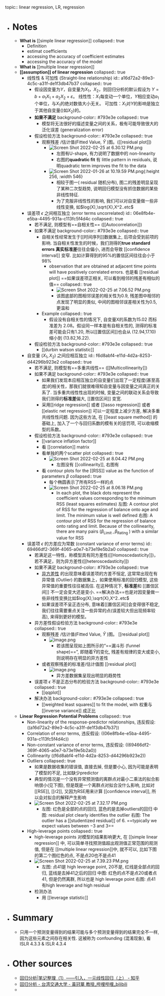 topic:: linear regression, LR, regression

- # Notes
	- **What is** [[simple linear regression]]
	  collapsed:: true
		- Definition
		- estimat coefficients
		- accessing the accuracy of coefficient estimates
		- accessing the accuracy of the model
	- **What is** [[multiple linear regression]]
	- **[[assumption]] of linear regression**
	  collapsed:: true
		- 线性性 & 可加性 (Straight-line relationship)
		  id:: a16d72a2-89e3-4c5c-a31f-de1f3db47b37
		  collapsed:: true
			- 假设因变量为$Y$，自变量为$X_1$，$X_2$，则回归分析的默认假设为
			  $Y=b+a_1X_1+a_2X_2+ε$。
			  线性性：$X_1$每变动一个单位，$Y$相应变动$a_1$个单位，与$X_1$的绝对数值大小无关。
			  可加性：$X_1$对$Y$的影响是独立于其他自变量()如$X_2$)的。
			- **如果不满足**
			  background-color:: #793e3e
			  collapsed:: true
				- 模型将无法很好的描述变量之间的关系，极有可能导致很大的泛化误差 (generalization error)
			- 假设检验方法
			  background-color:: #793e3e
			  collapsed:: true
				- 观察残差 /估计值(Fitted Value, $Ŷ$ )图。([[residual plot]])
					- ![Screen Shot 2022-02-25 at 6.30.12 PM.png](../assets/Screen_Shot_2022-02-25_at_6.30.12_PM_1645842614633_0.png)
						- 左图有U-shape, 有力说明了数据中的 non-linearity
						- 右图的**quadratic fit** 有 little pattern in residuals, 说明quadratic term improves the fit to the data
					- ![Screen Shot 2022-01-26 at 10.19.59 PM.png](../assets/Screen_Shot_2022-01-26_at_10.19.59_PM_1643264401691_0.png){:height 256, :width 546}
						- 相较于图一( residual 随机分布), 图二的残差明显呈现了某种二次型趋势, 说明回归模型没有抓住数据的某些非线性特征.
						- 为了克服非线性性的影响, 我们可以对自变量做一些非线性变换, 如$log(X),\sqrt{X},X^2..etc$
		- 误差项 $\epsilon$ 之间相互独立 (error terms uncorrelated)
		  id:: 06e8fb4e-e5ba-4495-931a-c113fc5f4d4c
		  collapsed:: true
			- 若不满足, 则模型有==自相关性== ([[Autocorrelation]])
			- 如果不满足
			  background-color:: #793e3e
			  collapsed:: true
				- 自相关性经常发生于[[时间序列]]数据集上,  后项会受到前项的影响. 当自相关性发生的时候，我们测得的**true standard errors 真实标准差**往往会偏小, 进而会导致 [[confidence interval]] 变窄. 比如计算得到的95%的置信区间往往会小于98%
					- observation that are obtained at adjacent time points will have positively correlated errors. 也是看 [[residual plot]] ==如果误差项正相关, 可以看到相邻的残差有相似的值==
					  collapsed:: true
						- ![Screen Shot 2022-02-25 at 7.06.52 PM.png](../assets/Screen_Shot_2022-02-25_at_7.06.52_PM_1645844815406_0.png)
						- 该图底部的图相邻误差的相关性为0.9, 残差图中相邻的点发现了明显的类似, 中间的图相邻误差相关性为0.5, 更温和
				- Example
				  collapsed:: true
					- 假设没有自相关性的情况下, 自变量X的系数为15.02 而标准差为 2.08。假设同一样本是有自相关性的, 测得的标准差可能会只有1.20, 所以[[置信区间]]也会从 (12.94,17.10) 缩小到 (13.82,16.22).
			- 假设检验方法
			  background-color:: #793e3e
			  collapsed:: true
				- [[durbin watson statistic]]
		- 自变量 $(X_1, X_2)$ 之间应相互独立
		  id:: f6d8abf4-e11d-4d2a-8253-d44296b923e2
		  collapsed:: true
			- 若不满足, 则模型有==多重共线性== ([[Multicollinearity]])
			- 如果不满足
			  background-color:: #793e3e
			  collapsed:: true
				- 如果我们发现本应相互独立的自变量们出现了一定程度(甚至高度)的相关性，那我们就很难得知自变量与因变量之间真正的关系了.
				  当多重共线性性出现的时候, 变量之间的联动关系会导致我们测得的**标准差**偏大, [[置信区间]] 变宽.
				- 采用[[ridge regression]] 或者 [[lasso regression]] 或者 [[elastic net regression]] 可以一定程度上减少方差, 解决多重共线性性问题. 
				  因为这些方法, 在 [[least square method]] 的基础上, 加入了一个与回归系数的模有关的惩罚项, 可以收缩模型的系数。
			- 假设检验方法
			  background-color:: #793e3e
			  collapsed:: true
				- [[variance inflation factor]]
				- 看 [[correlation]] matrix
				- 看单独的两个scatter plot
				  collapsed:: true
					- ![Screen Shot 2022-02-25 at 8.04.42 PM.png](../assets/Screen_Shot_2022-02-25_at_8.04.42_PM_1645848284810_0.png)
						- 左图没有 [[collinearity]], 右图有
				- 看 contour plots for the [[RSS]] value as the function of parameters $\beta$
				  collapsed:: true
					- 每个椭圆表示了所有RSS一样的点
					- ![Screen Shot 2022-02-25 at 8.06.18 PM.png](../assets/Screen_Shot_2022-02-25_at_8.06.18_PM_1645848379934_0.png)
						- In each plot, the black dots represent the coefficient values corresponding to the minimum RSS (least squares estimates)
						  左图: A contour plot of RSS for the regression of balance onto age and limit. The minimum value is well defined
						  右图: A contour plot of RSS for the regression of balance onto rating and limit. Because of the collinearity, there are many pairs ($\beta_{\text {Limit }}, \beta_{\text {Rating }}$) with a similar value for RSS
		- 误差项 $\epsilon$ 的方差应为常数 (constant variance of error terms)
		  id:: 69466df2-369f-4065-a0e7-b73e19e5b2a0
		  collapsed:: true
			- 若满足这一特性，称模型具有同方差性([[Homoscedasticity]])，若不满足，则为异方差性([[heteroscedasticity]])
			- 如果不满足
			  background-color:: #793e3e
			  collapsed:: true
				- [异方差性]([[heteroscedasticity]]) 的出现意味着误差项的方差不恒定, 这常常出现在有异常值 (Outlier) 的数据集上，如果使用标准的回归模型, 这些异常值的重要性往往被高估. 在这种情况下, **标准差**和 [[置信区间]] 不一定会变大还是变小. 
				  ==解决办法==也是对因变量做一些非线性变换比如$log(X),\sqrt{X},X^2..etc$
				- 如果误差项不呈正态分布, 意味着[[置信区间]]会变得很不稳定, 我们往往需要重点关注一些异常的点(误差较大但出现频率较高), 来得到更好的模型。
			- 异方差性假设检验方法
			  background-color:: #793e3e
			  collapsed:: true
				- 观察残差 /估计值(Fitted Value, $Ŷ$ )图。 [[residual plot]]
					- ![image.png](../assets/image_1643265413153_0.png)
						- 若该图呈现如上图所示的“==漏斗形 (funnel shape)==”, 即随着$Ŷ$的变化, 残差有规律的变大或变小, 则说明存在明显的异方差性
				- 或者观察残差的标准差/估计值图 [[residual plot]]
					- ![image.png](../assets/image_1643265465626_0.png)
						- 异方差数据集呈现出明显的趋势性
			- 误差项 $\epsilon$ 不是正态分布的检验方法
			  background-color:: #793e3e
			  collapsed:: true
				- [[qqplot]]
			- 解决办法
			  background-color:: #793e3e
			  collapsed:: true
				- [[weighted least squares]] to fit the model, with 权重与 [[inverse variance]] 成正比
	- **Linear Regression Potential Problems**
	  collapsed:: true
		- Non-linearity of the response-predictor relationships, 违反假设: ((a16d72a2-89e3-4c5c-a31f-de1f3db47b37))
		- Correlation of error terms, 违反假设: ((06e8fb4e-e5ba-4495-931a-c113fc5f4d4c))
		- Non-constant variance of error terms, 违反假设: ((69466df2-369f-4065-a0e7-b73e19e5b2a0))
		- Collinearity ((f6d8abf4-e11d-4d2a-8253-d44296b923e2))
		- Outliers
		  collapsed:: true
			- 如果是数据收集的错误值, 直接去掉, 但是要小心, 因为可能是表明了模型的不足, 比如缺少predictor
			- 典型的情况是一个没有异常预测值的离群点对最小二乘法的拟合影响很小(见下图), 但是既是一个离群点对拟合没什么影响, 比如对 [[RSE]], [[r2]], 又因为RSE用来计算 [[confidence interval]], 所以会对拟合的解释产生影响
			- ![Screen Shot 2022-02-25 at 7.32.17 PM.png](../assets/Screen_Shot_2022-02-25_at_7.32.17_PM_1645846339577_0.png)
				- 左图: 红色是全部的点的回归, 蓝色的是去掉outliers的回归
				  中图: residual plot clearly identifies the outlier
				  右图: The outlier has a [[studentized residual]] of 6. ==typically we expect values between −3 and 3==
		- High-leverage points
		  collapsed:: true
			- high-leverage points 对模型的结果影响更大, 在 [[simple linear regression]] 中, 可以简单寻找预测值超出观测值正常范围的观测值, 但是在 [[multiple linear regression]]中, 就不可以, 比如下图的第二个图红色的点, 不是点20也不是点41
			- ![Screen Shot 2022-02-25 at 7.39.23 PM.png](../assets/Screen_Shot_2022-02-25_at_7.39.23_PM_1645846766898_0.png)
				- 左图: 点41是 high leverage point, 20不是, 红线是全部点的回归, 蓝线是去掉41之后的回归
				  中图: 红色的点不是点20或者点41, 但是仍然离群, 所以也是 high leverage point
				  右图: 点41 有high leverage and high residual
			- 检测办法
				- 用 [[leverage statistic]]
- # Summary
	- 只用一个预测变量得到的结果可能与多个预测变量得到的结果完全不一样, 因为这些元素之间存在相关性. 这被称为 confounding (混淆现象), 看 ISLR 4.3.3 & ISLR 4.3.4
- # Other sources
	- [回归分析|笔记整理（1）——引入，一元线性回归（上） - 知乎](https://zhuanlan.zhihu.com/p/45149297)
	- [回归分析 - 台湾交通大学 - 黃冠華 教授_哔哩哔哩_bilibili](https://www.bilibili.com/video/BV1Ba4y1a7Kk?p=4)
	-